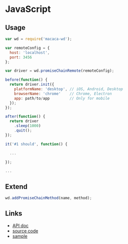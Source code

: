 # JavaScript

## Usage

```javascript
var wd = require('macaca-wd');

var remoteConfig = {
  host: 'localhost',
  port: 3456
};

var driver = wd.promiseChainRemote(remoteConfig);

before(function() {
  return driver.init({
    platformName: 'desktop', // iOS, Android, Desktop
    browserName: 'chrome'    // Chrome, Electron
    app: path/to/app         // Only for mobile
  });
});

after(function() {
  return driver
    .sleep(1000)
    .quit();
});

it('#1 should', function() {

  ...

});

...
```

## Extend

```javascript
wd.addPromiseChainMethod(name, method);
```

## Links

- [API doc](//macacajs.github.io/macaca-wd)
- [source code](//github.com/macacajs/macaca-wd)
- [sample](//github.com/macaca-sample/macaca-test-sample-nodejs)
